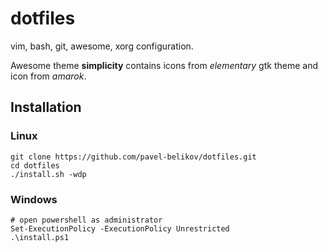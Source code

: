 dotfiles
========
vim, bash, git, awesome, xorg configuration.

Awesome theme **simplicity** contains icons from *elementary* gtk theme and icon from *amarok*.

Installation
--------------

### Linux

```
git clone https://github.com/pavel-belikov/dotfiles.git
cd dotfiles
./install.sh -wdp
```

### Windows

```
# open powershell as administrator
Set-ExecutionPolicy -ExecutionPolicy Unrestricted
.\install.ps1
```

